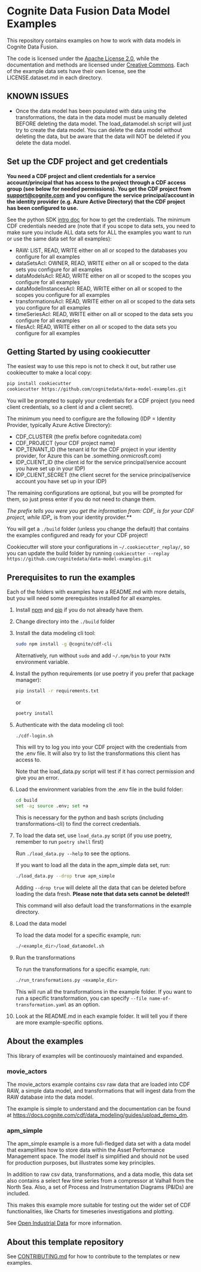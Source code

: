 # Cognite Data Fusion Data Model Examples

This repository contains examples on how to work with data models in Cognite Data Fusion.

The code is licensed under the [Apache License 2.0](LICENSE.code.md), while the documentation and methods are licensed
under [Creative Commons](LICENSE.docs.md). Each of the example data sets have their own license, see the LICENSE.dataset.md in each
directory.

## KNOWN ISSUES

* Once the data model has been populated with data using the transformations, the data in the data
    model must be manually deleted BEFORE deleting the data model. The load_datamodel.sh script
    will just try to create the data model. You can delete the data model without deleting the
    data, but be aware that the data will NOT be deleted if you delete the data model.

## Set up the CDF project and get credentials

**You need a CDF project and client credentials for a service account/principal that has access to the project
through a CDF access group (see below for needed permissions). You get the CDF project from
<support@cognite.com> and you configure the service principal/account in the identity provider (e.g. Azure Active Directory)
that the CDF project has been configured to use.**

See the python SDK [intro doc](https://developer.cognite.com/dev/guides/sdk/python/python_auth_oidc/) for how to get the credentials.
The minimum CDF credentials needed are (note that if you scope to data sets, you need to make sure you include ALL data sets for ALL
the examples you want to run or use the same data set for all examples):

* RAW: LIST, READ, WRITE either on all or scoped to the databases you configure for all examples
* dataSetsAcl: OWNER, READ, WRITE either on all or scoped to the data sets you configure for all examples
* dataModelsAcl: READ, WRITE either on all or scoped to the scopes you configure for all examples
* dataModelInstancesAcl: READ, WRITE either on all or scoped to the scopes you configure for all examples
* transformationsAcl: READ, WRITE either on all or scoped to the data sets you configure for all examples
* timeSeriesAcl: READ, WRITE either on all or scoped to the data sets you configure for all examples
* filesAcl: READ, WRITE either on all or scoped to the data sets you configure for all examples

## Getting Started by using cookiecutter

The easiest way to use this repo is not to check it out, but rather use cookiecutter to make a local copy:

```bash
pip install cookiecutter
cookiecutter https://github.com/cognitedata/data-model-examples.git
```

You will be prompted to supply your credentials for a CDF project (you need client credentials, so a client
id and a client secret).

The minimum you need to configure are the following (IDP = Identity Provider, typically Azure Active Directory):

* CDF_CLUSTER (the prefix before cognitedata.com)
* CDF_PROJECT (your CDF project name)
* IDP_TENANT_ID (the tenant id for the CDF project in your identity provider, for Azure this can be .something.onmicrosft.com)
* IDP_CLIENT_ID (the client id for the service principal/service account you have set up in your IDP)
* IDP_CLIENT_SECRET (the client secret for the service principal/service account you have set up in your IDP)

The remaining configurations are optional, but you will be prompted for them, so just press enter if you do not
need to change them.

**The prefix tells you were you get the information from: CDF_* is for your CDF project, while IDP_* is from your
identity provider.**

You will get a `./build` folder (unless you change the default) that contains the examples configured and ready
for your CDF project!

Cookiecutter will store your configurations in `~/.cookiecutter_replay/`, so you can update the build folder
by running `cookiecutter --replay https://github.com/cognitedata/data-model-examples.git`

## Prerequisites to run the examples

Each of the folders with examples have a README.md with more details, but you will need some prerequisites installed for all
examples.

1. Install [npm](https://docs.npmjs.com/downloading-and-installing-node-js-and-npm) and
    [pip](https://packaging.python.org/en/latest/tutorials/installing-packages/) if you do not already have them.

2. Change directory into the `./build` folder

3. Install the data modeling cli tool:

    ```bash
    sudo npm install -g @cognite/cdf-cli
    ```

    Alternatively, run without `sudo` and add `~/.npm/bin` to your `PATH` environment variable.

4. Install the python requirements (or use poetry if you prefer that package manager):

    ```bash
    pip install -r requirements.txt
    ```

    or

    ```bash
    poetry install
    ```

5. Authenticate with the data modeling cli tool:

    ```bash
    ./cdf-login.sh
    ```

    This will try to log you into your CDF project with the credentials from the .env file. It will also try to list the transformations this
    client has access to.

    Note that the load_data.py script will test if it has correct permission and give you an error.

6. Load the environment variables from the .env file in the build folder:

    ```bash
    cd build
    set -a; source .env; set +a
    ```

    This is necessary for the python and bash scripts (including transformations-cli) to find the correct credentials.

7. To load the data set, use `load_data.py` script (if you use poetry, remember to run `poetry shell` first)

    Run `./load_data.py --help` to see the options.

    If you want to load all the data in the apm_simple data set, run:

    ```bash
    ./load_data.py --drop true apm_simple
    ```

    Adding `--drop true` will delete all the data that can be deleted before
    loading the data fresh. **Please note that data sets cannot be deleted!!**

    This command will also default load the transformations in the example directory.

8. Load the data model

    To load the data model for a specific example, run:

    ```bash
    ./<example_dir>/load_datamodel.sh
    ```

9. Run the transformations

    To run the transformations for a specific example, run:

    ```bash
    ./run_transformations.py <example_dir>
    ```

    This will run all the transformations in the example folder. If you want to run a specific
    transformation, you can specify `--file name-of-transformation.yaml` as an option.

10. Look at the README.md in each example folder. It will tell you if there are more example-specific options.

## About the examples

This library of examples will be continouosly maintained and expanded.

### movie_actors

The movie_actors example contains csv raw data that are loaded into CDF RAW, a simple data model,
and transformations that will ingest data from the RAW database into the data model.

The example is simple to understand and the documentation can be found at <https://docs.cognite.com/cdf/data_modeling/guides/upload_demo_dm>.

### apm_simple

The apm_simple example is a more full-fledged data set with a data model that examplifies how to
store data within the Asset Performance Management space. The model itself is simplified and
should not be used for production purposes, but illustrates some key principles.

In addition to raw csv data, transformations, and a data modle, this data set also contains
a select few time series from a compressor at Valhall from the North Sea. Also, a set of
Process and Instrumentation Diagrams (P&IDs) are included.

This makes this example more suitable for testing out the wider set of CDF functionalities, like
Charts for timeseries investigations and plotting.

See [Open Industrial Data](https://hub.cognite.com/open-industrial-data-211/what-is-open-industrial-data-994) for more information.

## About this template repository

See [CONTRIBUTING.md](./CONTRIBUTING.md) for how to contribute to the templates or new examples.
